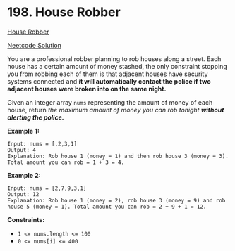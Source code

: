 # 198. House Robber

[House Robber](https://leetcode.com/problems/house-robber/description/)

[Neetcode Solution](https://www.youtube.com/watch?v=73r3KWiEvyk&pp=ygUVbGVldGNvZGUgSG91c2UgUm9iYmVy)

You are a professional robber planning to rob houses along a street. Each house
has a certain amount of money stashed, the only constraint stopping you from
robbing each of them is that adjacent houses have security systems connected and
<b>it will automatically contact the police if two adjacent houses were broken
into on the same night.</b>

Given an integer array `nums` representing the amount of money of each house,
return <em>the maximum amount of money you can rob tonight <b>without alerting
the police.</b></em>

**Example 1:**

```
Input: nums = [,2,3,1]
Output: 4
Explanation: Rob house 1 (money = 1) and then rob house 3 (money = 3). Total amount you can rob = 1 + 3 = 4.
```

**Example 2:**

```
Input: nums = [2,7,9,3,1]
Output: 12
Explanation: Rob house 1 (money = 2), rob house 3 (money = 9) and rob house 5 (money = 1). Total amount you can rob = 2 + 9 + 1 = 12.
```

**Constraints:**

- `1 <= nums.length <= 100`
- `0 <= nums[i] <= 400`
